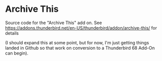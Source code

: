 # Archive This

Source code for the "Archive This" add on. See https://addons.thunderbird.net/en-US/thunderbird/addon/archive-this/ for details

(I should expand this at some point, but for now, I'm just getting things landed in Github so that work on conversion to a Thunderbird 68 Add-On can begin).

